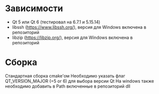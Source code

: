 
# Зависимости
- Qt 5 или Qt 6 (тестировал на 6.7.1 и 5.15.14)
- libssh (https://www.libssh.org/), версия для Windows включена в репозиторий
- libzip  (https://libzip.org/), версия для Windows включена в репозиторий

# Сборка
Стандартная сборка cmake'ом
Необходимо указать флаг QT_VERSION_MAJOR (=5 or 6) для выбора версии Qt
На windows также необходимо добавить в Path включенные в репозиторий dll
